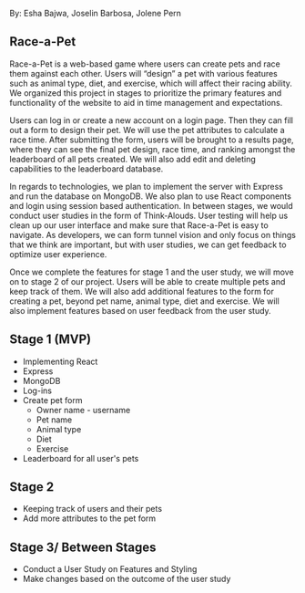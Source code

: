 By: Esha Bajwa, Joselin Barbosa, Jolene Pern

## Race-a-Pet

Race-a-Pet is a web-based game where users can create pets and race them against each other. Users will “design” a pet with various features such as animal type, diet, and exercise, which will affect their racing ability. We organized this project in stages to prioritize the primary features and functionality of the website to aid in time management and expectations.

Users can log in or create a new account on a login page. Then they can fill out a form to design their pet. We will use the pet attributes to calculate a race time. After submitting the form, users will be brought to a results page, where they can see the final pet design, race time, and ranking amongst the leaderboard of all pets created. We will also add edit and deleting capabilities to the leaderboard database. 

In regards to technologies, we plan to implement the server with Express and run the database on MongoDB. We also plan to use React components and login using session based authentication. 
In between stages, we would conduct user studies in the form of Think-Alouds. User testing will help us clean up our user interface and make sure that Race-a-Pet is easy to navigate. As developers, we can form tunnel vision and only focus on things that we think are important, but with user studies, we can get feedback to optimize user experience.

Once we complete the features for stage 1 and the user study, we will move on to stage 2 of our project. Users will be able to create multiple pets and keep track of them. We will also add additional features to the form for creating a pet, beyond pet name, animal type, diet and exercise. We will also implement features based on user feedback from the user study.

## Stage 1 (MVP)

- Implementing React
- Express
- MongoDB
- Log-ins 
- Create pet form
    - Owner name - username
    - Pet name
    - Animal type
    - Diet
    - Exercise
- Leaderboard for all user's pets 


## Stage 2

- Keeping track of users and their pets 
- Add more attributes to the pet form


## Stage 3/ Between Stages 

- Conduct a User Study on Features and Styling 
- Make changes based on the outcome of the user study



